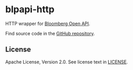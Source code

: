 blpapi-http
===========

HTTP wrapper for [Bloomberg Open API].

Find source code in the [GitHub repository].

[Bloomberg Open API]: http://bloomberglabs.com/api
[GitHub repository]: http://github.com/bloomberg/blpapi-http


License
-------

Apache License, Version 2.0. See license text in
[LICENSE](https://github.com/bloomberg/blpapi-http/blob/master/LICENSE).
